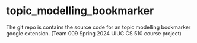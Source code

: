# topic_modelling_bookmarker
The git repo is contains the source code for an topic modelling bookmarker google extension. (Team 009 Spring 2024 UIUC CS 510 course project)
